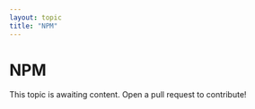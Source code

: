 ```yaml
---
layout: topic
title: "NPM"
---
```


# NPM

This topic is awaiting content. Open a pull request to contribute!

